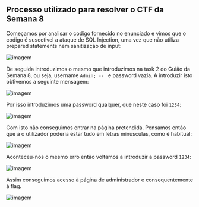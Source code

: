 ## Processo utilizado para resolver o CTF da Semana 8

Começamos por analisar o codigo fornecido no enunciado e vimos que o codigo é suscetivel a ataque de SQL Injection, uma vez que não utiliza prepared statements nem sanitização de input:

![imagem](https://git.fe.up.pt/fsi/fsi2324/logs/l06g07/-/raw/main/images/ctf_sqli_1.png)

De seguida introduzimos o mesmo que introduzimos na task 2 do Guião da Semana 8, ou seja, username `Admin; -- ` e password vazia. A introduzir isto obtivemos a seguinte mensagem:

![imagem](https://git.fe.up.pt/fsi/fsi2324/logs/l06g07/-/raw/main/images/ctf_sqli_5.png)

Por isso introduzimos uma password qualquer, que neste caso foi `1234`:

![imagem](https://git.fe.up.pt/fsi/fsi2324/logs/l06g07/-/raw/main/images/ctf_sqli_6.png)

Com isto não conseguimos entrar na página pretendida. Pensamos então que a o utilizador poderia estar tudo em letras minusculas, como é habitual:

![imagem](https://git.fe.up.pt/fsi/fsi2324/logs/l06g07/-/raw/main/images/ctf_sqli_3.png)

Aconteceu-nos o mesmo erro então voltamos a introduzir a password `1234`:

![imagem](https://git.fe.up.pt/fsi/fsi2324/logs/l06g07/-/raw/main/images/ctf_sqli_2.png)

Assim conseguimos acesso à página de administrador e consequentemente à flag.

![imagem](https://git.fe.up.pt/fsi/fsi2324/logs/l06g07/-/raw/main/images/ctf_sqli_4.png)
